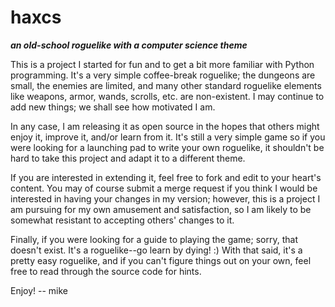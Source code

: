 # haxcs

***an old-school roguelike with a computer science theme***

This is a project I started for fun and to get a bit more familiar with Python
programming. It's a very simple coffee-break roguelike; the dungeons are small,
the enemies are limited, and many other standard roguelike elements like
weapons, armor, wands, scrolls, etc. are non-existent. I may continue to add new
things; we shall see how motivated I am.

In any case, I am releasing it as open source in the hopes that others might
enjoy it, improve it, and/or learn from it. It's still a very simple game so if
you were looking for a launching pad to write your own roguelike, it shouldn't
be hard to take this project and adapt it to a different theme.

If you are interested in extending it, feel free to fork and edit to your
heart's content. You may of course submit a merge request if you think I would
be interested in having your changes in my version; however, this is a project I
am pursuing for my own amusement and satisfaction, so I am likely to be
somewhat resistant to accepting others' changes to it.

Finally, if you were looking for a guide to playing the game; sorry, that
doesn't exist. It's a roguelike--go learn by dying! :) With that said, it's a
pretty easy roguelike, and if you can't figure things out on your own, feel free
to read through the source code for hints.

Enjoy!
-- mike

